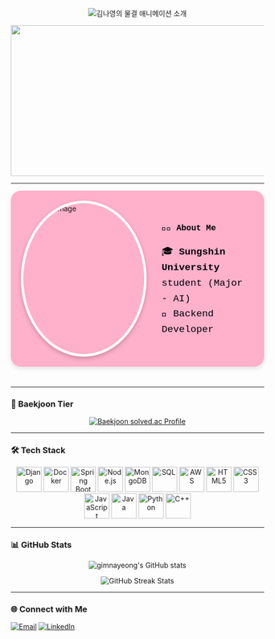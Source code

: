 <!-- 물결 애니메이션이 적용된 이름과 소개 (단색 FFB0CB) -->
<p align="center">
  <img src="https://capsule-render.vercel.app/api?type=waving&color=FFC9CB&height=300&section=header&text=Welcome%20to%20Nayoung%20Hub👻&fontSize=45&fontAlignY=40&animation=twinkling&fontColor=FFFFFF&font=Courier" alt="김나영의 물결 애니메이션 소개">
</p>


<a href="https://github.com/devxb/gitanimals">
<img
  src="https://render.gitanimals.org/farms/nnaX000"
  width="600"
  height="300"
/>
</a>

---


<!-- 프로필 사진 중앙 정렬, About Me 오른쪽에 배치 (확실한 원형, 중앙 정렬 적용) -->
<div style="display: flex; align-items: center; justify-content: center; margin-bottom: 40px; padding: 20px; background-color: #FFB0CB; border-radius: 20px; box-shadow: 0 4px 10px rgba(0, 0, 0, 0.1);">
  <!-- 프로필 사진 -->
  <div style="flex-shrink: 0; margin-right: 30px;">
    <img src="https://i.imgur.com/bSd8IFW.jpeg" style="width: 240px; height: 300px; object-fit: cover; border-radius: 50%; border: 5px solid white; box-shadow: 0px 4px 8px rgba(0, 0, 0, 0.2);" alt="Profile Image">
  </div>

  <!-- About Me 정보 -->
  <div style="flex: 1; color: black; font-family: 'Courier New', Courier, monospace; line-height: 1.6;">
    <h3 style="margin-bottom: 10px;">👨‍💻 About Me</h3>
    <ul style="list-style: none; padding-left: 0; font-size: 1.2rem;">
      <li>🎓 <strong>Sungshin University</strong> student (Major - AI)</li>
      <li>🔧 Backend Developer</li>
    </ul>
  </div>
</div>



---

### 🏅 Baekjoon Tier

<p align="center">
  <a href="https://solved.ac/profile/kny200208">
    <img src="http://mazassumnida.wtf/api/v2/generate_badge?boj=kny200208" alt="Baekjoon solved.ac Profile">
  </a>
</p>

---

### 🛠️ Tech Stack

<p align="center">
  <img src="https://cdn.jsdelivr.net/gh/devicons/devicon/icons/django/django-plain.svg" alt="Django" width="50" height="50"/>
  <img src="https://cdn.jsdelivr.net/gh/devicons/devicon/icons/docker/docker-original.svg" alt="Docker" width="50" height="50"/>
  <img src="https://cdn.jsdelivr.net/gh/devicons/devicon/icons/spring/spring-original.svg" alt="Spring Boot" width="50" height="50"/>
  <img src="https://cdn.jsdelivr.net/gh/devicons/devicon/icons/nodejs/nodejs-original.svg" alt="Node.js" width="50" height="50"/>
  <img src="https://cdn.jsdelivr.net/gh/devicons/devicon/icons/mongodb/mongodb-original.svg" alt="MongoDB" width="50" height="50"/>
  <img src="https://cdn.jsdelivr.net/gh/devicons/devicon/icons/postgresql/postgresql-original.svg" alt="SQL" width="50" height="50"/>
  <img src="https://upload.wikimedia.org/wikipedia/commons/9/93/Amazon_Web_Services_Logo.svg" alt="AWS" width="50" height="50"/>
  <img src="https://cdn.jsdelivr.net/gh/devicons/devicon/icons/html5/html5-original.svg" alt="HTML5" width="50" height="50"/>
  <img src="https://cdn.jsdelivr.net/gh/devicons/devicon/icons/css3/css3-original.svg" alt="CSS3" width="50" height="50"/>
  <img src="https://cdn.jsdelivr.net/gh/devicons/devicon/icons/javascript/javascript-original.svg" alt="JavaScript" width="50" height="50"/>
  <img src="https://cdn.jsdelivr.net/gh/devicons/devicon/icons/java/java-original.svg" alt="Java" width="50" height="50"/>
  <img src="https://cdn.jsdelivr.net/gh/devicons/devicon/icons/python/python-original.svg" alt="Python" width="50" height="50"/>
  <img src="https://cdn.jsdelivr.net/gh/devicons/devicon/icons/cplusplus/cplusplus-original.svg" alt="C++" width="50" height="50"/>
</p>



---

### 📊 GitHub Stats

<p align="center">
  <img src="https://github-readme-stats.vercel.app/api?username=nnaX000&show_icons=true&theme=radical" alt="gimnayeong's GitHub stats">
</p>

<p align="center">
  <img src="https://github-readme-streak-stats.herokuapp.com/?user=nnaX000&theme=radical" alt="GitHub Streak Stats">
</p>

---

### 🌐 Connect with Me

<p align="left">
  <a href="mailto:kny200208@naver.com"><img src="https://img.shields.io/badge/Email-D14836?style=for-the-badge&logo=gmail&logoColor=white" alt="Email"></a>
  <a href="https://www.linkedin.com/in/%EB%82%98%EC%98%81-%EA%B9%80-2a7335290/"><img src="https://img.shields.io/badge/LinkedIn-0077B5?style=for-the-badge&logo=linkedin&logoColor=white" alt="LinkedIn"></a>
</p>
